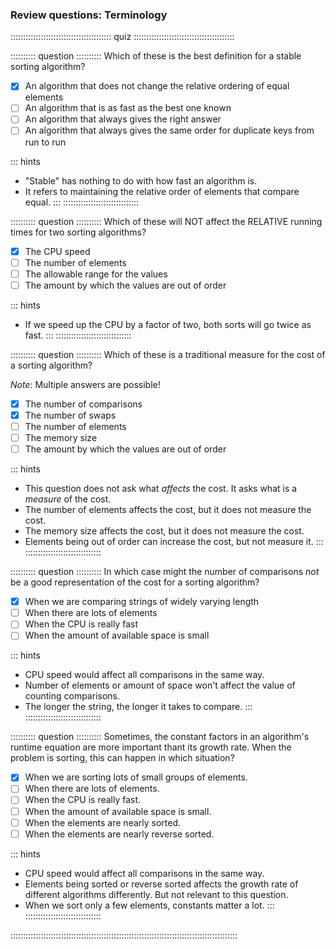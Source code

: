 
### Review questions: Terminology

:::::::::::::::::::::::::::::::::::::::: quiz ::::::::::::::::::::::::::::::::::::::::

:::::::::: question ::::::::::
Which of these is the best definition for a stable sorting algorithm?</p>

- [x] An algorithm that does not change the relative ordering of equal elements
- [ ] An algorithm that is as fast as the best one known
- [ ] An algorithm that always gives the right answer
- [ ] An algorithm that always gives the same order for duplicate keys from run to run

::: hints
- "Stable" has nothing to do with how fast an algorithm is.
- It refers to maintaining the relative order of elements that compare equal.
:::
::::::::::::::::::::::::::::::



:::::::::: question ::::::::::
Which of these will NOT affect the RELATIVE running times for two sorting algorithms?

- [x] The CPU speed
- [ ] The number of elements
- [ ] The allowable range for the values
- [ ] The amount by which the values are out of order

::: hints
- If we speed up the CPU by a factor of two, both sorts will go twice as fast.
:::
::::::::::::::::::::::::::::::



:::::::::: question ::::::::::
Which of these is a traditional measure for the cost of a sorting algorithm?

*Note*: Multiple answers are possible!

- [x] The number of comparisons
- [x] The number of swaps
- [ ] The number of elements
- [ ] The memory size
- [ ] The amount by which the values are out of order

::: hints
- This question does not ask what *affects* the cost. It asks what is a *measure* of the cost.
- The number of elements affects the cost, but it does not measure the cost.
- The memory size affects the cost, but it does not measure the cost.
- Elements being out of order can increase the cost, but not measure it.
:::
::::::::::::::::::::::::::::::



:::::::::: question ::::::::::
In which case might the number of comparisons *not* be
a good representation of the cost for a sorting algorithm?

- [x] When we are comparing strings of widely varying length
- [ ] When there are lots of elements
- [ ] When the CPU is really fast
- [ ] When the amount of available space is small

::: hints
- CPU speed would affect all comparisons in the same way.
- Number of elements or amount of space won't affect the value of counting comparisons.
- The longer the string, the longer it takes to compare.
:::
::::::::::::::::::::::::::::::



:::::::::: question ::::::::::
Sometimes, the constant factors in an algorithm's runtime equation are more important
thant its growth rate. When the problem is sorting, this can happen in which situation?

- [x] When we are sorting lots of small groups of elements.
- [ ] When there are lots of elements.
- [ ] When the CPU is really fast.
- [ ] When the amount of available space is small.
- [ ] When the elements are nearly sorted.
- [ ] When the elements are nearly reverse sorted.

::: hints
- CPU speed would affect all comparisons in the same way.
- Elements being sorted or reverse sorted affects the growth rate of different algorithms differently.
But not relevant to this question.
- When we sort only a few elements, constants matter a lot.
:::
::::::::::::::::::::::::::::::

::::::::::::::::::::::::::::::::::::::::::::::::::::::::::::::::::::::::::::::::::::::::::

